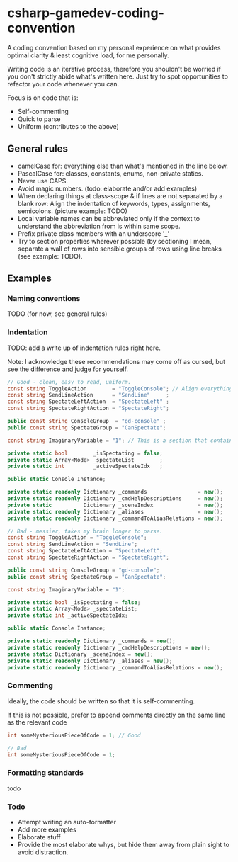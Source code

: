 # csharp-gamedev-coding-convention
A coding convention based on my personal experience on what provides optimal clarity & least cognitive load, for me personally.

Writing code is an iterative process, therefore you shouldn't be worried if you don't strictly abide what's written here. Just try to spot opportunities to refactor your code whenever you can.

Focus is on code that is:
- Self-commenting
- Quick to parse
- Uniform (contributes to the above)

## General rules
- camelCase  for: everything else than what's mentioned in the line below.
- PascalCase for: classes, constants, enums, non-private statics.
- Never use CAPS.
- Avoid magic numbers. (todo: elaborate and/or add examples)
- When declaring things at class-scope & if lines are not separated by a blank row: Align the indentation of keywords, types, assignments, semicolons. (picture example: TODO)
- Local variable names can be abbreviated only if the context to understand the abbreviation from is within same scope.
- Prefix private class members with an underscore '_'
- Try to section properties wherever possible (by sectioning I mean, separate a wall of rows into sensible groups of rows using line breaks (see example: TODO).

## Examples
### Naming conventions
TODO (for now, see general rules)

### Indentation
TODO: add a write up of indentation rules right here.

Note: I acknowledge these recommendations may come off as cursed, but see the difference and judge for yourself.

```csharp
// Good - clean, easy to read, uniform.
const string ToggleAction        = "ToggleConsole"; // Align everything according to the longest line in a section
const string SendLineAction      = "SendLine"     ;
const string SpectateLeftAction  = "SpectateLeft" ;
const string SpectateRightAction = "SpectateRight";

public const string ConsoleGroup  = "gd-console" ;
public const string SpectateGroup = "CanSpectate";

const string ImaginaryVariable = "1"; // This is a section that contains a single line, hence it's aligned "normally" so to speak, without regard to what's above or below.

private static bool        _isSpectating = false;
private static Array<Node> _spectateList        ;
private static int         _activeSpectateIdx   ;

public static Console Instance;

private static readonly Dictionary _commands                = new();
private static readonly Dictionary _cmdHelpDescriptions     = new();
private static          Dictionary _sceneIndex              = new();
private static readonly Dictionary _aliases                 = new();
private static readonly Dictionary _commandToAliasRelations = new();
```

```csharp
// Bad - messier, takes my brain longer to parse.
const string ToggleAction = "ToggleConsole";
const string SendLineAction = "SendLine";
const string SpectateLeftAction = "SpectateLeft";
const string SpectateRightAction = "SpectateRight";

public const string ConsoleGroup = "gd-console";
public const string SpectateGroup = "CanSpectate";

const string ImaginaryVariable = "1";

private static bool _isSpectating = false;
private static Array<Node> _spectateList;
private static int _activeSpectateIdx;

public static Console Instance;

private static readonly Dictionary _commands = new();
private static readonly Dictionary _cmdHelpDescriptions = new();
private static Dictionary _sceneIndex = new();
private static readonly Dictionary _aliases = new();
private static readonly Dictionary _commandToAliasRelations = new();
```

### Commenting
Ideally, the code should be written so that it is self-commenting.

If this is not possible, prefer to append comments directly on the same line as the relevant code

```csharp
int someMysteriousPieceOfCode = 1; // Good
```

```csharp
// Bad
int someMysteriousPieceOfCode = 1;
```

### Formatting standards
todo

### Todo
- Attempt writing an auto-formatter
- Add more examples
- Elaborate stuff
- Provide the most elaborate whys, but hide them away from plain sight to avoid distraction.

